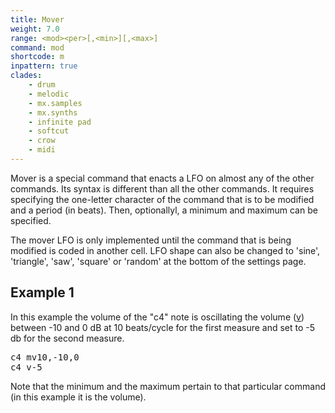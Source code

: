 ```yaml
---
title: Mover
weight: 7.0
range: <mod><per>[,<min>][,<max>]
command: mod
shortcode: m
inpattern: true
clades:
    - drum
    - melodic
    - mx.samples
    - mx.synths
    - infinite pad
    - softcut 
    - crow
    - midi
---
```


Mover is a special command that enacts a LFO on almost any of the other commands. Its syntax is different than all the other commands. It requires specifying the one-letter character of the command that is to be modified and a period (in beats). Then, optionallyl, a minimum and maximum can be specified.

The mover LFO is only implemented until the command that is being modified is coded in another cell.
LFO shape can also be changed to 'sine', 'triangle', 'saw', 'square' or 'random' at the bottom of the settings page.

## Example 1

In this example the volume of the "c4" note is oscillating the volume ([v](#volume)) between -10 and 0 dB at 10 beats/cycle for the first measure and set to -5 db for the second measure.

<pre class="shiny">
c4 mv10,-10,0
c4 v-5
</pre>

Note that the minimum and the maximum pertain to that particular command (in this example it is the volume).
